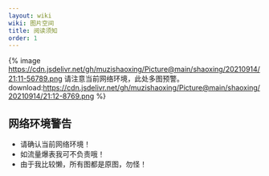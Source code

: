 ```yaml
---
layout: wiki
wiki: 图片空间
title: 阅读须知
order: 1
---
```

{% image https://cdn.jsdelivr.net/gh/muzishaoxing/Picture@main/shaoxing/20210914/21:11-56789.png 请注意当前网络环境，此处多图预警。 download:https://cdn.jsdelivr.net/gh/muzishaoxing/Picture@main/shaoxing/20210914/21:12-8769.png
 %}
## 网络环境警告
- 请确认当前网络环境！
- 如流量爆表我可不负责哦！
- 由于我比较懒，所有图都是原图，勿怪！

